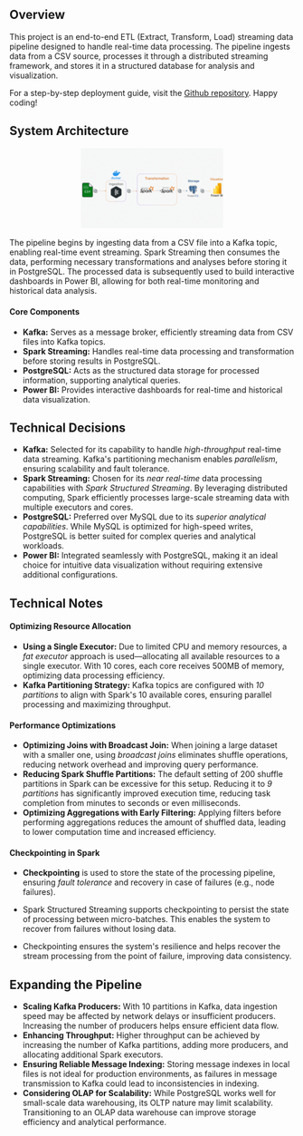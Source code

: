 ## Overview
This project is an end-to-end ETL (Extract, Transform, Load) streaming data pipeline designed to handle real-time data processing. The pipeline ingests data from a CSV source, processes it through a distributed streaming framework, and stores it in a structured database for analysis and visualization.

<p>
    For a step-by-step deployment guide, visit the 
    <a href="https://github.com/lnynhi02/Stream-Processing-Pipeline" target="_blank">Github repository</a>. Happy coding!
</p>

## System Architecture

<p align="center">
    <img src="img/pipeline-1.gif" alt="Pipeline" width="50%">
</p>

The pipeline begins by ingesting data from a CSV file into a Kafka topic, enabling real-time event streaming. Spark Streaming then consumes the data, performing necessary transformations and analyses before storing it in PostgreSQL. The processed data is subsequently used to build interactive dashboards in Power BI, allowing for both real-time monitoring and historical data analysis.

#### Core Components
- **Kafka:** Serves as a message broker, efficiently streaming data from CSV files into Kafka topics.
- **Spark Streaming:** Handles real-time data processing and transformation before storing results in PostgreSQL.
- **PostgreSQL:** Acts as the structured data storage for processed information, supporting analytical queries.
- **Power BI:** Provides interactive dashboards for real-time and historical data visualization.

## Technical Decisions
- **Kafka:** Selected for its capability to handle *high-throughput* real-time data streaming. Kafka's partitioning mechanism enables *parallelism*, ensuring scalability and fault tolerance.
- **Spark Streaming:** Chosen for its *near real-time* data processing capabilities with *Spark Structured Streaming*. By leveraging distributed computing, Spark efficiently processes large-scale streaming data with multiple executors and cores.
- **PostgreSQL:** Preferred over MySQL due to its *superior analytical capabilities*. While MySQL is optimized for high-speed writes, PostgreSQL is better suited for complex queries and analytical workloads.
- **Power BI:** Integrated seamlessly with PostgreSQL, making it an ideal choice for intuitive data visualization without requiring extensive additional configurations.

## Technical Notes
#### Optimizing Resource Allocation
- **Using a Single Executor:** Due to limited CPU and memory resources, a *fat executor* approach is used—allocating all available resources to a single executor. With 10 cores, each core receives 500MB of memory, optimizing data processing efficiency.
- **Kafka Partitioning Strategy:** Kafka topics are configured with *10 partitions* to align with Spark's 10 available cores, ensuring parallel processing and maximizing throughput.

#### Performance Optimizations
- **Optimizing Joins with Broadcast Join:** When joining a large dataset with a smaller one, using *broadcast joins* eliminates shuffle operations, reducing network overhead and improving query performance.
- **Reducing Spark Shuffle Partitions:** The default setting of 200 shuffle partitions in Spark can be excessive for this setup. Reducing it to *9 partitions* has significantly improved execution time, reducing task completion from minutes to seconds or even milliseconds.
- **Optimizing Aggregations with Early Filtering:** Applying filters before performing aggregations reduces the amount of shuffled data, leading to lower computation time and increased efficiency.

#### Checkpointing in Spark
- **Checkpointing** is used to store the state of the processing pipeline, ensuring *fault tolerance* and recovery in case of failures (e.g., node failures).

- Spark Structured Streaming supports checkpointing to persist the state of processing between micro-batches. This enables the system to recover from failures without losing data.

- Checkpointing ensures the system's resilience and helps recover the stream processing from the point of failure, improving data consistency.

## Expanding the Pipeline
- **Scaling Kafka Producers:** With 10 partitions in Kafka, data ingestion speed may be affected by network delays or insufficient producers. Increasing the number of producers helps ensure efficient data flow.
- **Enhancing Throughput:** Higher throughput can be achieved by increasing the number of Kafka partitions, adding more producers, and allocating additional Spark executors.
- **Ensuring Reliable Message Indexing:** Storing message indexes in local files is not ideal for production environments, as failures in message transmission to Kafka could lead to inconsistencies in indexing.
- **Considering OLAP for Scalability:** While PostgreSQL works well for small-scale data warehousing, its OLTP nature may limit scalability. Transitioning to an OLAP data warehouse can improve storage efficiency and analytical performance.
